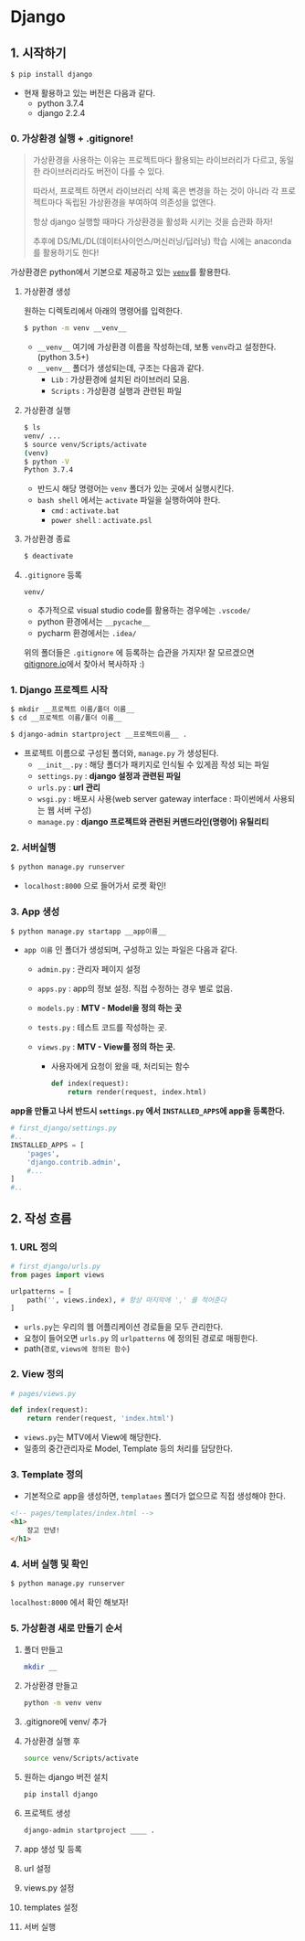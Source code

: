 # Django

## 1. 시작하기

```bash
$ pip install django
```

* 현재 활용하고 있는 버전은 다음과 같다.
  * python 3.7.4
  * django 2.2.4

### 0. 가상환경 실행 + .gitignore!

> 가상환경을 사용하는 이유는 프로젝트마다 활용되는 라이브러리가 다르고, 동일한 라이브러리라도 버전이 다를 수 있다.
>
> 따라서, 프로젝트 하면서 라이브러리 삭제 혹은 변경을 하는 것이 아니라 각 프로젝트마다 독립된 가상환경을 부여하여 의존성을 없앤다.
>
> 항상 django 실행할 때마다 가상환경을 활성화 시키는 것을 습관화 하자!
>
> 추후에 DS/ML/DL(데이터사이언스/머신러닝/딥러닝) 학습 시에는 anaconda를 활용하기도 한다!

가상환경은 python에서 기본으로 제공하고 있는 [`venv`](https://docs.python.org/ko/3/tutorial/venv.html)를 활용한다.

1. 가상환경 생성

   원하는 디렉토리에서 아래의 명령어를 입력한다.

   ```bash
   $ python -m venv __venv__
   ```

   * `__venv__` 여기에 가상환경 이름을 작성하는데, 보통 `venv`라고 설정한다. (python 3.5+)
   * `__venv__` 폴더가 생성되는데, 구조는 다음과 같다.
     * `Lib` : 가상환경에 설치된 라이브러리 모음.
     * `Scripts` : 가상환경 실행과 관련된 파일

2. 가상환경 실행

   ```bash
   $ ls
   venv/ ...
   $ source venv/Scripts/activate
   (venv)
   $ python -V
   Python 3.7.4
   ```

   * 반드시 해당 명령어는 `venv` 폴더가 있는 곳에서 실행시킨다.
   * `bash shell` 에서는 `activate` 파일을 실행하여야 한다.
     * `cmd` : `activate.bat`
     * `power shell` : `activate.psl`

3. 가상환경 종료

   ```bash
   $ deactivate
   ```

4. `.gitignore` 등록

   ```shell
   venv/
   ```

   * 추가적으로 visual studio code를 활용하는 경우에는 `.vscode/`
   * python 환경에서는 `__pycache__`
   * pycharm 환경에서는 `.idea/`

   위의 폴더들은 `.gitignore` 에 등록하는 습관을 가지자! 잘 모르겠으면 [gitignore.io](https://gitignore.io)에서 찾아서 복사하자 :)

### 1. Django 프로젝트 시작

```bash
$ mkdir __프로젝트 이름/폴더 이름__
$ cd __프로젝트 이름/폴더 이름__
```



```bash
$ django-admin startproject __프로젝트이름__ .
```

* 프로젝트 이름으로 구성된 폴더와, `manage.py` 가 생성된다.
  * `__init__.py` : 해당 폴더가 패키지로 인식될 수 있게끔 작성 되는 파일
  * `settings.py` : **django 설정과 관련된 파일**
  * `urls.py` : **url 관리**
  * `wsgi.py` : 배포시 사용(web server gateway interface : 파이썬에서 사용되는 웹 서버 구성)
  * `manage.py` : **django 프로젝트와 관련된 커맨드라인(명령어) 유틸리티**

### 2. 서버실행

```bash
$ python manage.py runserver
```

* `localhost:8000` 으로 들어가서 로켓 확인!

### 3. App 생성

```bash
$ python manage.py startapp __app이름__
```

* `app 이름` 인 폴더가 생성되며, 구성하고 있는 파일은 다음과 같다.

  * `admin.py` : 관리자 페이지 설정

  * `apps.py` : app의 정보 설정. 직접 수정하는 경우 별로 없음.

  * `models.py` : **MTV - Model을 정의 하는 곳**

  * `tests.py` : 테스트 코드를 작성하는 곳.

  * `views.py` : **MTV - View를 정의 하는 곳.**

    * 사용자에게 요청이 왔을 때, 처리되는 함수

      ```python
      def index(request):
          return render(request, index.html)
      ```

**app을 만들고 나서 반드시 `settings.py` 에서 `INSTALLED_APPS`에 app을 등록한다.**

```python
# first_django/settings.py
#..
INSTALLED_APPS = [
    'pages',
    'django.contrib.admin',
    #...
]
#..
```

## 2. 작성 흐름

### 1. URL 정의

```python
# first_django/urls.py
from pages import views

urlpatterns = [
    path('', views.index), # 항상 마지막에 ',' 를 적어준다
]
```

* `urls.py`는 우리의 웹 어플리케이션 경로들을 모두 관리한다.
* 요청이 들어오면 `urls.py` 의 `urlpatterns` 에 정의된 경로로 매핑한다.
* path(`경로`, `views에 정의된 함수`)

### 2. View 정의

```python
# pages/views.py

def index(request):
    return render(request, 'index.html')
```

* `views.py`는 MTV에서 View에 해당한다.
* 일종의 중간관리자로 Model, Template 등의 처리를 담당한다.



### 3. Template 정의

* 기본적으로 app을 생성하면, `templataes` 폴더가 없으므로 직접 생성해야 한다.

```html
<!-- pages/templates/index.html -->
<h1>
    장고 안녕!
</h1>
```



### 4. 서버 실행 및 확인

```bash
$ python manage.py runserver
```

`localhost:8000` 에서 확인 해보자!



### 5. 가상환경 새로 만들기 순서

1. 폴더 만들고

   ```bash
   mkdir __
   ```

2. 가상환경 만들고

   ```bash
   python -m venv venv
   ```

3. .gitignore에 venv/ 추가

4. 가상환경 실행 후

   ```bash
   source venv/Scripts/activate
   ```

5. 원하는 django 버전 설치

   ```bash
   pip install django
   ```

6. 프로젝트 생성

   ```bash
   django-admin startproject ____ .
   ```

7. app 생성 및 등록

8. url 설정

9. views.py 설정

10. templates 설정

11. 서버 실행